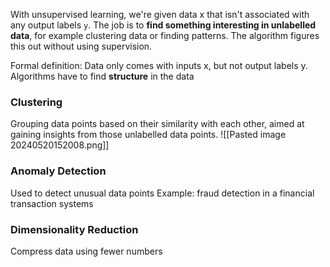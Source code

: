 With unsupervised learning, we're given data x that isn't associated with any output labels `y`. The job is to **find something interesting in unlabelled data**, for example clustering data or finding patterns. The algorithm figures this out without using supervision.


Formal definition: Data only comes with inputs x, but not output labels y. Algorithms have to find **structure** in the data
### Clustering

Grouping data points based on their similarity with each other, aimed at gaining insights from those unlabelled data points.
![[Pasted image 20240520152008.png]]

### Anomaly Detection
Used to detect unusual data points
Example: fraud detection in a financial transaction systems

### Dimensionality Reduction
Compress data using fewer numbers
